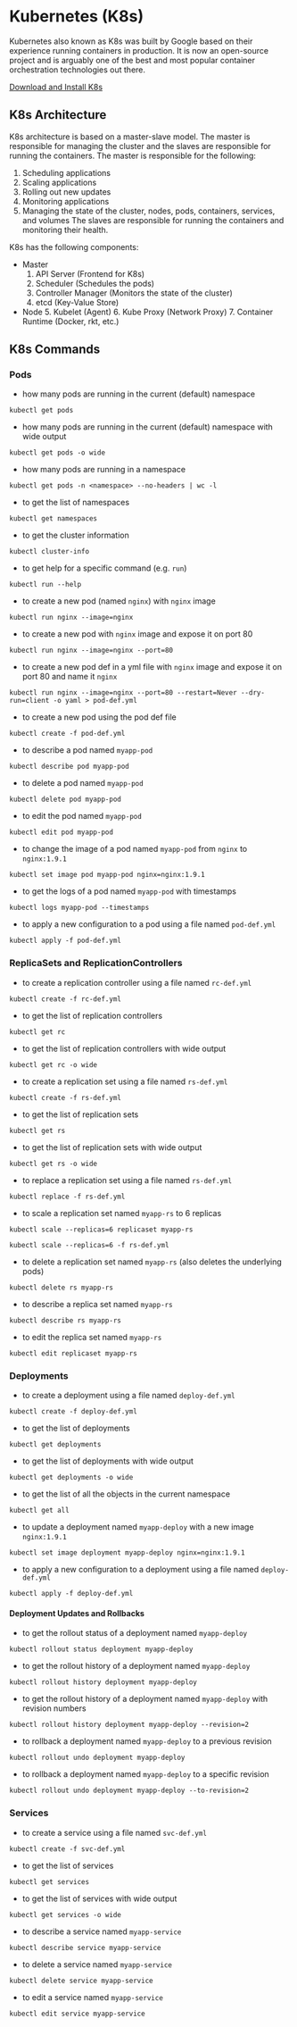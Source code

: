 # Kubernetes (K8s)

Kubernetes also known as K8s was built by Google based on their experience running containers in production. It is now an open-source project and is arguably one of the best and most popular container orchestration technologies out there.

[Download and Install K8s](https://kubernetes.io/releases/download/)

## K8s Architecture

K8s architecture is based on a master-slave model. The master is responsible for managing the cluster and the slaves are responsible for running the containers. 
The master is responsible for the following:
1. Scheduling applications
2. Scaling applications
3. Rolling out new updates
4. Monitoring applications
5. Managing the state of the cluster, nodes, pods, containers, services, and volumes
The slaves are responsible for running the containers and monitoring their health.

K8s has the following components:
- Master
    1. API Server (Frontend for K8s)
    2. Scheduler (Schedules the pods)
    3. Controller Manager (Monitors the state of the cluster)
    4. etcd (Key-Value Store)
- Node
    5. Kubelet  (Agent)
    6. Kube Proxy (Network Proxy)
    7. Container Runtime (Docker, rkt, etc.)

## K8s Commands

### Pods

- how many pods are running in the current (default) namespace

```shell
kubectl get pods
```

- how many pods are running in the current (default) namespace with wide output

```shell
kubectl get pods -o wide
```

- how many pods are running in a namespace

```shell
kubectl get pods -n <namespace> --no-headers | wc -l
```

- to get the list of namespaces

```shell
kubectl get namespaces
```

- to get the cluster information

```shell
kubectl cluster-info
```

- to get help for a specific command (e.g. `run`)

```shell
kubectl run --help
```

- to create a new pod (named `nginx`) with `nginx` image

```shell
kubectl run nginx --image=nginx
```

- to create a new pod with `nginx` image and expose it on port 80

```shell
kubectl run nginx --image=nginx --port=80
```

- to create a new pod def in a yml file with `nginx` image and expose it on port 80 and name it `nginx`

```shell
kubectl run nginx --image=nginx --port=80 --restart=Never --dry-run=client -o yaml > pod-def.yml
```

- to create a new pod using the pod def file

```shell
kubectl create -f pod-def.yml
```

- to describe a pod named `myapp-pod`

```shell
kubectl describe pod myapp-pod
```

- to delete a pod named `myapp-pod`

```shell
kubectl delete pod myapp-pod
```

- to edit the pod named `myapp-pod`

```shell
kubectl edit pod myapp-pod
```

- to change the image of a pod named `myapp-pod` from `nginx` to `nginx:1.9.1`

```shell
kubectl set image pod myapp-pod nginx=nginx:1.9.1
```

- to get the logs of a pod named `myapp-pod` with timestamps

```shell
kubectl logs myapp-pod --timestamps
```

- to apply a new configuration to a pod using a file named `pod-def.yml`

```shell
kubectl apply -f pod-def.yml
```

### ReplicaSets and ReplicationControllers

- to create a replication controller using a file named `rc-def.yml`

```shell
kubectl create -f rc-def.yml
```

- to get the list of replication controllers

```shell
kubectl get rc
```

- to get the list of replication controllers with wide output

```shell
kubectl get rc -o wide
```

- to create a replication set using a file named `rs-def.yml`

```shell
kubectl create -f rs-def.yml
```

- to get the list of replication sets

```shell
kubectl get rs
```

- to get the list of replication sets with wide output

```shell
kubectl get rs -o wide
```

- to replace a replication set using a file named `rs-def.yml`

```shell
kubectl replace -f rs-def.yml
```

- to scale a replication set named `myapp-rs` to 6 replicas

```shell
kubectl scale --replicas=6 replicaset myapp-rs
```

```shell
kubectl scale --replicas=6 -f rs-def.yml
```

- to delete a replication set named `myapp-rs` (also deletes the underlying pods)

```shell
kubectl delete rs myapp-rs
```

- to describe a replica set named `myapp-rs`

```shell
kubectl describe rs myapp-rs
```

- to edit the replica set named `myapp-rs`

```shell
kubectl edit replicaset myapp-rs
```

### Deployments

- to create a deployment using a file named `deploy-def.yml`

```shell
kubectl create -f deploy-def.yml
```

- to get the list of deployments

```shell
kubectl get deployments
```

- to get the list of deployments with wide output

```shell
kubectl get deployments -o wide
```

- to get the list of all the objects in the current namespace

```shell
kubectl get all
```

- to update a deployment named `myapp-deploy` with a new image `nginx:1.9.1`

```shell
kubectl set image deployment myapp-deploy nginx=nginx:1.9.1
```

- to apply a new configuration to a deployment using a file named `deploy-def.yml`

```shell
kubectl apply -f deploy-def.yml
```

#### Deployment Updates and Rollbacks

- to get the rollout status of a deployment named `myapp-deploy`

```shell
kubectl rollout status deployment myapp-deploy
```

- to get the rollout history of a deployment named `myapp-deploy`

```shell
kubectl rollout history deployment myapp-deploy
```

- to get the rollout history of a deployment named `myapp-deploy` with revision numbers

```shell
kubectl rollout history deployment myapp-deploy --revision=2
```

- to rollback a deployment named `myapp-deploy` to a previous revision

```shell
kubectl rollout undo deployment myapp-deploy
```

- to rollback a deployment named `myapp-deploy` to a specific revision

```shell
kubectl rollout undo deployment myapp-deploy --to-revision=2
```

### Services

- to create a service using a file named `svc-def.yml`

```shell
kubectl create -f svc-def.yml
```

- to get the list of services

```shell
kubectl get services
```

- to get the list of services with wide output

```shell
kubectl get services -o wide
```

- to describe a service named `myapp-service`

```shell
kubectl describe service myapp-service
```

- to delete a service named `myapp-service`

```shell
kubectl delete service myapp-service
```

- to edit a service named `myapp-service`

```shell
kubectl edit service myapp-service
```
